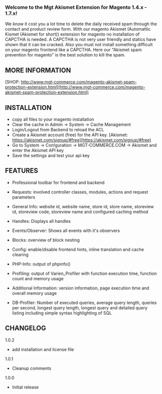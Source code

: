 ### Welcome to the Mgt Akismet Extension for Magento 1.4.x - 1.7.x!

We know it cost you a lot time to delete the daily received spam through the contact and product review form.
With our magento Akismet (Automattic Kismet (Akismet for short)) extension for magento no installation of CAPCTHA is needed. 
A CAPCTHA is not very user friendly and statics have shown that it can be cracked. 
Also you must not install something difficult on your magento frontend like a CAPCTHA.
Here our "Akismet spam prevention for magento" is the best solution to kill the spam. 

## MORE INFORMATION

[SHOP: http://www.mgt-commerce.com/magento-akismet-spam-protection-extension.html](http://www.mgt-commerce.com/magento-akismet-spam-protection-extension.html)

## INSTALLATION

* copy all files to your magento installation
* Clear the cache in Admin -> System -> Cache Management 
* Login/Logout from Backend to reload the ACL
* Create a Akismet account (free) for the API key.  [Akismet: https://akismet.com/signup/#free](https://akismet.com/signup/#free)
* Go to System -> Con!guration -> MGT-COMMERCE.COM -> Akismet and enter the Akismet API key
* Save the settings and test your api key

## FEATURES

* Professional toolbar for frontend and backend

* Requests: involved controller classes, modules, actions and request parameters

* General Info: website id, website name, store id, store name, storeview id, storeview code, storeview name and configured caching method

* Handles: Displays all handles

* Events/Observer: Shows all events with it's observers

* Blocks: overview of block nesting

* Config: enable/disable frontend hints, inline translation and cache clearing

* PHP-Info: output of phpinfo()

* Profiling: output of Varien_Profiler with function execution time, function count and memory usage

* Additional Information: version information, page execution time and overall memory usage

* DB-Profiler: Number of executed queries, average query length, queries per second, longest query length, longest query and detailed query listing including simple syntax highlighting of SQL


## CHANGELOG

1.0.2

* add installation and license file

1.0.1

* Cleanup comments

1.0.0

* Initial release
